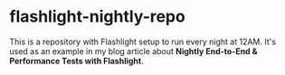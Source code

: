 # flashlight-nightly-repo

This is a repository with Flashlight setup to run every night at 12AM. It's used as an example in my blog article about **Nightly End-to-End & Performance Tests with Flashlight**.
